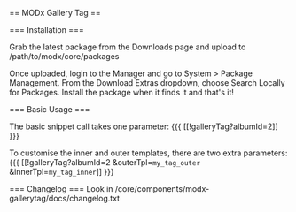 == MODx Gallery Tag ==



=== Installation ===

Grab the latest package from the Downloads page and upload to /path/to/modx/core/packages

Once uploaded, login to the Manager and go to System > Package Management.
From the Download Extras dropdown, choose Search Locally for Packages. Install the package when it finds it and that's it!

=== Basic Usage ===

The basic snippet call takes one parameter:
{{{
[[!galleryTag?albumId=2]]
}}}


To customise the inner and outer templates, there are two extra parameters:
{{{
[[!galleryTag?albumId=2 &outerTpl=`my_tag_outer` &innerTpl=`my_tag_inner`]]
}}}

=== Changelog ===
Look in /core/components/modx-gallerytag/docs/changelog.txt
